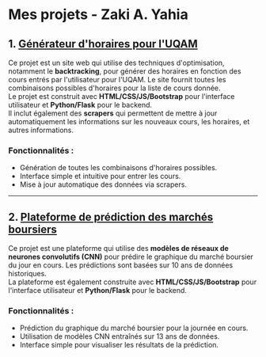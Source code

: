 # Mes projets - Zaki A. Yahia

## 1. [Générateur d'horaires pour l'UQAM](http://zicozico.pythonanywhere.com/)


Ce projet est un site web qui utilise des techniques d'optimisation, notamment le **backtracking**, pour générer des horaires en fonction des cours entrés par l'utilisateur pour l'UQAM. Le site fournit toutes les combinaisons possibles d'horaires pour la liste de cours donnée.  
Le projet est construit avec **HTML/CSS/JS/Bootstrap** pour l'interface utilisateur et **Python/Flask** pour le backend.  
Il inclut également des **scrapers** qui permettent de mettre à jour automatiquement les informations sur les nouveaux cours, les horaires, et autres informations.

### Fonctionnalités :
- Génération de toutes les combinaisons d'horaires possibles.
- Interface simple et intuitive pour entrer les cours.
- Mise à jour automatique des données via scrapers.

---

## 2. [Plateforme de prédiction des marchés boursiers](http://zicozico.pythonanywhere.com/)


Ce projet est une plateforme qui utilise des **modèles de réseaux de neurones convolutifs (CNN)** pour prédire le graphique du marché boursier du jour en cours. Les prédictions sont basées sur 10 ans de données historiques.  
La plateforme est également construite avec **HTML/CSS/JS/Bootstrap** pour l'interface utilisateur et **Python/Flask** pour le backend.

### Fonctionnalités :
- Prédiction du graphique du marché boursier pour la journée en cours.
- Utilisation de modèles CNN entraînés sur 13 ans de données.
- Interface simple pour visualiser les résultats de la prédiction.
